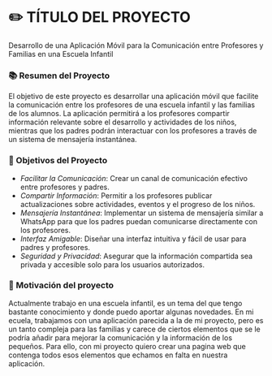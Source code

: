 # ✏️ TÍTULO DEL PROYECTO

Desarrollo de una Aplicación Móvil para la Comunicación entre Profesores y Familias en una Escuela Infantil

### 📚 Resumen del Proyecto

El objetivo de este proyecto es desarrollar una aplicación móvil que facilite la comunicación entre los profesores de una escuela infantil y las familias de los alumnos. La aplicación permitirá a los profesores compartir información relevante sobre el desarrollo y actividades de los niños, mientras que los padres podrán interactuar con los profesores a través de un sistema de mensajería instantánea.

### 📎 Objetivos del Proyecto

- _Facilitar la Comunicación_: Crear un canal de comunicación efectivo entre profesores y padres.
- _Compartir Información_: Permitir a los profesores publicar actualizaciones sobre actividades, eventos y el progreso de los niños.
- _Mensajería Instantánea_: Implementar un sistema de mensajería similar a WhatsApp para que los padres puedan comunicarse directamente con los profesores.
- _Interfaz Amigable_: Diseñar una interfaz intuitiva y fácil de usar para padres y profesores.
- _Seguridad y Privacidad_: Asegurar que la información compartida sea privada y accesible solo para los usuarios autorizados.

### 💭 Motivación del proyecto

Actualmente trabajo en una escuela infantil, es un tema del que tengo bastante conocimiento y donde puedo aportar algunas novedades. En mi ecuela, trabajamos con una aplicación parecida a la de mi proyecto, pero es un tanto compleja para las familias y carece de ciertos elementos que se le podría añadir para mejorar la comunicación y la información de los pequeños. Para ello, con mi proyecto quiero crear una pagina web que contenga todos esos elementos que echamos en falta en nuestra aplicación.  

